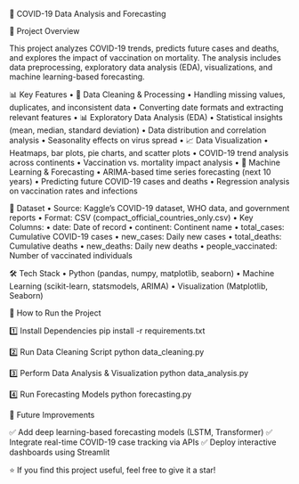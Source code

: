 🦠 COVID-19 Data Analysis and Forecasting

📌 Project Overview

This project analyzes COVID-19 trends, predicts future cases and deaths, and explores the impact of vaccination on mortality. The analysis includes data preprocessing, exploratory data analysis (EDA), visualizations, and machine learning-based forecasting.

📊 Key Features
	•	📂 Data Cleaning & Processing
	•	Handling missing values, duplicates, and inconsistent data
	•	Converting date formats and extracting relevant features
	•	📊 Exploratory Data Analysis (EDA)
	•	Statistical insights (mean, median, standard deviation)
	•	Data distribution and correlation analysis
	•	Seasonality effects on virus spread
	•	📈 Data Visualization
	•	Heatmaps, bar plots, pie charts, and scatter plots
	•	COVID-19 trend analysis across continents
	•	Vaccination vs. mortality impact analysis
	•	🤖 Machine Learning & Forecasting
	•	ARIMA-based time series forecasting (next 10 years)
	•	Predicting future COVID-19 cases and deaths
	•	Regression analysis on vaccination rates and infections

📂 Dataset
	•	Source: Kaggle’s COVID-19 dataset, WHO data, and government reports
	•	Format: CSV (compact_official_countries_only.csv)
	•	Key Columns:
	•	date: Date of record
	•	continent: Continent name
	•	total_cases: Cumulative COVID-19 cases
	•	new_cases: Daily new cases
	•	total_deaths: Cumulative deaths
	•	new_deaths: Daily new deaths
	•	people_vaccinated: Number of vaccinated individuals

🛠️ Tech Stack
	•	Python (pandas, numpy, matplotlib, seaborn)
	•	Machine Learning (scikit-learn, statsmodels, ARIMA)
	•	Visualization (Matplotlib, Seaborn)


 🚀 How to Run the Project

1️⃣ Install Dependencies
pip install -r requirements.txt

2️⃣ Run Data Cleaning Script
python data_cleaning.py

3️⃣ Perform Data Analysis & Visualization
python data_analysis.py

4️⃣ Run Forecasting Models
python forecasting.py

📌 Future Improvements

✅ Add deep learning-based forecasting models (LSTM, Transformer)
✅ Integrate real-time COVID-19 case tracking via APIs
✅ Deploy interactive dashboards using Streamlit

⭐ If you find this project useful, feel free to give it a star!
